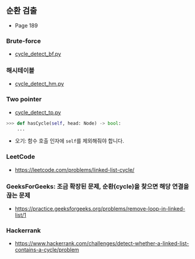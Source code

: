## 순환 검출
- Page 189
### Brute-force
- [cycle_detect_bf.py](cycle_detect_bf.py)
### 해시테이블
- [cycle_detect_hm.py](cycle_detect_hm.py)
### Two pointer
- [cycle_detect_tp.py](cycle_detect_tp.py)
```python
>>> def hasCycle(self, head: Node) -> bool:
    ...
```
- 오기: 함수 호출 인자에 ```self```를 제외해줘야 합니다.

### LeetCode
- https://leetcode.com/problems/linked-list-cycle/
### GeeksForGeeks: 조금 확장된 문제, 순환(cycle)을 찾으면 해당 연결을 끊는 문제
- https://practice.geeksforgeeks.org/problems/remove-loop-in-linked-list/1
### Hackerrank
- https://www.hackerrank.com/challenges/detect-whether-a-linked-list-contains-a-cycle/problem





